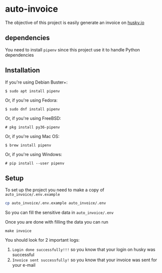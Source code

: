 # auto-invoice

The objective of this project is easily generate an invoice on [husky.io](husky.io)

## dependencies

You need to install `pipenv` since this project use it to handle Python dependencies 

Installation
------------

If you\'re using Debian Buster+:

    $ sudo apt install pipenv

Or, if you\'re using Fedora:

    $ sudo dnf install pipenv

Or, if you\'re using FreeBSD:

    # pkg install py36-pipenv

Or, if you\'re using Mac OS:

    $ brew install pipenv

Or, if you\'re using Windows:

    # pip install --user pipenv

## Setup
To set up the project you need to make a copy of `auto_invoice/.env.example`
```bash
cp auto_invoice/.env.example auto_invoice/.env
```

So you can fill the sensitive data in `auto_invoice/.env`

Once you are done with filling the data you can run

`make invoice`

You should look for 2 important logs:
1. `Login done successfully!!!` so you know that your login on husky was successful
2. `Invoice sent successfully!` so you know that your invoice was sent for your e-mail 
